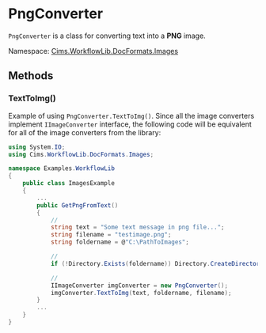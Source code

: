 # PngConverter

`PngConverter` is a class for converting text into a **PNG** image. 

Namespace: [Cims.WorkflowLib.DocFormats.Images](Cims.WorkflowLib.DocFormats.Images.md)

## Methods

### TextToImg()

Example of using `PngConverter.TextToImg()`. 
Since all the image converters implement `IImageConverter` interface, the following code will be equivalent for all of the image converters from the library:

```C#
using System.IO;
using Cims.WorkflowLib.DocFormats.Images;

namespace Examples.WorkflowLib
{
    public class ImagesExample 
    {
        ...
        public GetPngFromText()
        {
            // 
            string text = "Some text message in png file...";
            string filename = "testimage.png";
            string foldername = @"C:\PathToImages";

            // 
            if (!Directory.Exists(foldername)) Directory.CreateDirectory(foldername);

            // 
            IImageConverter imgConverter = new PngConverter();
            imgConverter.TextToImg(text, foldername, filename);
        }
        ...
    }
}
```
